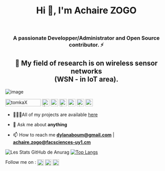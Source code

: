 
<!--
**tomkaX/tomkaX** is a ✨ _special_ ✨ repository because its `README.md` (this file) appears on your GitHub profile.

Here are some ideas to get you started:

- 🔭 I’m currently working on ...
- 🌱 I’m currently learning ...
- 👯 I’m looking to collaborate on ...
- 🤔 I’m looking for help with ...
- 💬 Ask me about ...
- 📫 How to reach me: ...
- 😄 Pronouns: ...
- ⚡ Fun fact: ...
-->


<h1 align="center">Hi 👋, I'm Achaire ZOGO </h1><br/>
<h3 align="center">A passionate Developper/Administrator and Open Source contributor. ⚡</h3>
<h2 align="center">🔭 My field of research is on wireless sensor networks <br/> (WSN - in IoT area).</h2>
 
   ![image](https://images.squarespace-cdn.com/content/v1/5e4d7de0d74fc34b2460cac6/1582170204144-CMMUVF14OKZ7YELCOSUF/ke17ZwdGBToddI8pDm48kPoswlzjSVMM-SxOp7CV59BZw-zPPgdn4jUwVcJE1ZvWQUxwkmyExglNqGp0IvTJZamWLI2zvYWH8K3-s_4yszcp2ryTI0HqTOaaUohrI8PI6FXy8c9PWtBlqAVlUS5izpdcIXDZqDYvprRqZ29Pw0o/DEVOPS+GIF.gif)
  
<p align="left"> 
  <img src="https://komarev.com/ghpvc/?username=tomkax" alt="tomkaX" width="110" height="23" />
  <!--<img src="https://img.icons8.com/color/48/000000/git.png" alt="git" width="23" height="23"/>  -->
 
  <img src="./images/linux.png" alt="GNU/Linux" width="23" height="23"/>
  <img src="https://img.icons8.com/color/344/c-programming.png" alt="c++" width="23" height="23"/>
  <!--<img src="https://img.icons8.com/color/344/c-plus-plus-logo.png" alt="c++" width="23" height="23"/> -->
  <!--<img src="https://img.icons8.com/material-rounded/2x/26e07f/android-os.png" alt="android" width="23" height="23"/>-->
  <!--<img src="./images/old-vmware-logo.png" alt="vmware workstation" width="23" height="23"/> -->
  
  <img src="https://img.icons8.com/color/344/flutter.png" alt="flutter" width="23" height="23"/>
  <img src="https://img.icons8.com/color/48/000000/python.png" alt="python" width="23" height="23"/>
  <img src="./images/docker.png" alt="docker" width="23" height="23"/>
  <img src="./images/icons8-ansible-48.png" alt="ansible" width="23" height="23"/>
</p>

- 👨🏽‍💻All of my projects are available  [here](https://github.com/Achaire-Zogo?tab=repositories)

- 💬 Ask me about **anything**

- 📫 How to reach me **dylanaboum@gmail.com** | **achaire.zogo@facsciences-uy1.cm**

<p align="center">
 
![Les Stats GitHub de Anurag](https://github-readme-stats.vercel.app/api?username=Achaire-Zogo&show_icons=true&theme=midnight-purple)
[![Top Langs](https://github-readme-stats.vercel.app/api/top-langs/?username=Achaire-Zogo&layout=compact)](https://github.com/anuraghazra/github-readme-stats)
 
</p>


<!-- Don't forget to fork this repo and say thanks to **tomkaX/tomkaX** it  appears on your GitHub profile. -->

<p align="left">

Follow me on : <a href="https://www.linkedin.com/in/steve-nanfack-048a30207/" target="blank"><img align="center" src="https://cdn.jsdelivr.net/npm/simple-icons@3.0.1/icons/linkedin.svg" alt="https://www.linkedin.com/in/steve-nanfack-048a30207/" height="20" width="20" /></a>
  <a href="https://www.facebook.com/nanfack.steve7/" target="blank"><img align="center" src="https://cdn.jsdelivr.net/npm/simple-icons@3.0.1/icons/facebook.svg" alt="https://www.facebook.com/stevebhhj/" height="20" width="20" /></a>
  <a href="https://twitter.com/nanfack_steve_" target="blank"><img align="center" src="https://cdn.jsdelivr.net/npm/simple-icons@3.0.1/icons/twitter.svg" alt="https://twitter.com/nanfack_steve_" height="20" width="20" /></a>

</p>
